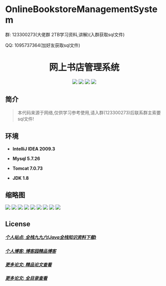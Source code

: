 
# OnlineBookstoreManagementSystem

<p>群: 123300273(大佬群 2TB学习资料,讲解)(入群获取sql文件)</p>
<p>QQ: 1095737364(加好友获取sql文件)</p>

<p><h1 align="center">网上书店管理系统</h1></p>


<p align="center">
	<img src="https://img.shields.io/badge/jdk-1.8-orange.svg"/>
    <img src="https://img.shields.io/badge/spring-5.x-lightgrey.svg"/>
    <img src="https://img.shields.io/badge/springmvc-3.x-blue.svg"/>
    <img src="https://img.shields.io/badge/mybatis-3.x-yellow.svg"/>
</p>

## 简介


> 本代码来源于网络,仅供学习参考使用,请入群(123300273)后联系群主索要sql文件!



## 环境

- <b>IntelliJ IDEA 2009.3</b>

- <b>Mysql 5.7.26</b>

- <b>Tomcat 7.0.73</b>

- <b>JDK 1.8</b>




## 缩略图

![](https://img2020.cnblogs.com/blog/588112/202201/588112-20220109105600924-507990949.png)
![](https://img2020.cnblogs.com/blog/588112/202201/588112-20220109105606943-1711901442.png)
![](https://img2020.cnblogs.com/blog/588112/202201/588112-20220109105612101-1401087835.png)
![](https://img2020.cnblogs.com/blog/588112/202201/588112-20220109105617756-1102284619.png)
![](https://img2020.cnblogs.com/blog/588112/202201/588112-20220109105629011-1339672814.png)
![](https://img2020.cnblogs.com/blog/588112/202201/588112-20220109105634053-41952930.png)
![](https://img2020.cnblogs.com/blog/588112/202201/588112-20220109105639045-309079795.png)
![](https://img2020.cnblogs.com/blog/588112/202201/588112-20220109105647424-1592823432.png)
![](https://img2020.cnblogs.com/blog/588112/202201/588112-20220109105652310-2136811309.png)



## License

##### [个人站点: 全栈九九六(Java全栈知识资料下载)](https://www.blog996.com/)
##### [个人博客: 博客园精品博客](https://www.cnblogs.com/yysbolg/)
##### [更多论文: 精品论文查看](https://www.cnblogs.com/yysbolg/category/1886262.html)
##### [更多论文: 全目录查看](https://www.blog996.com/md/2021-09-22-1632317852192.html)


